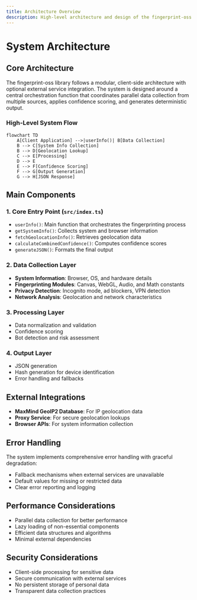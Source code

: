 ```yaml
---
title: Architecture Overview
description: High-level architecture and design of the fingerprint-oss library
---
```


# System Architecture

## Core Architecture

The fingerprint-oss library follows a modular, client-side architecture with optional external service integration. The system is designed around a central orchestration function that coordinates parallel data collection from multiple sources, applies confidence scoring, and generates deterministic output.

### High-Level System Flow

```mermaid
flowchart TD
    A[Client Application] -->|userInfo()| B[Data Collection]
    B --> C[System Info Collection]
    B --> D[Geolocation Lookup]
    C --> E[Processing]
    D --> E
    E --> F[Confidence Scoring]
    F --> G[Output Generation]
    G --> H[JSON Response]
```

## Main Components

### 1. Core Entry Point (`src/index.ts`)
- `userInfo()`: Main function that orchestrates the fingerprinting process
- `getSystemInfo()`: Collects system and browser information
- `fetchGeolocationInfo()`: Retrieves geolocation data
- `calculateCombinedConfidence()`: Computes confidence scores
- `generateJSON()`: Formats the final output

### 2. Data Collection Layer
- **System Information**: Browser, OS, and hardware details
- **Fingerprinting Modules**: Canvas, WebGL, Audio, and Math constants
- **Privacy Detection**: Incognito mode, ad blockers, VPN detection
- **Network Analysis**: Geolocation and network characteristics

### 3. Processing Layer
- Data normalization and validation
- Confidence scoring
- Bot detection and risk assessment

### 4. Output Layer
- JSON generation
- Hash generation for device identification
- Error handling and fallbacks

## External Integrations

- **MaxMind GeoIP2 Database**: For IP geolocation data
- **Proxy Service**: For secure geolocation lookups
- **Browser APIs**: For system information collection

## Error Handling

The system implements comprehensive error handling with graceful degradation:
- Fallback mechanisms when external services are unavailable
- Default values for missing or restricted data
- Clear error reporting and logging

## Performance Considerations

- Parallel data collection for better performance
- Lazy loading of non-essential components
- Efficient data structures and algorithms
- Minimal external dependencies

## Security Considerations

- Client-side processing for sensitive data
- Secure communication with external services
- No persistent storage of personal data
- Transparent data collection practices
